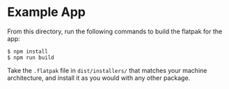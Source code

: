 # Example App

From this directory, run the following commands to build the flatpak for the app:

```
$ npm install
$ npm run build
```

Take the `.flatpak` file in `dist/installers/` that matches your machine architecture, and install it as you would with any other package.
